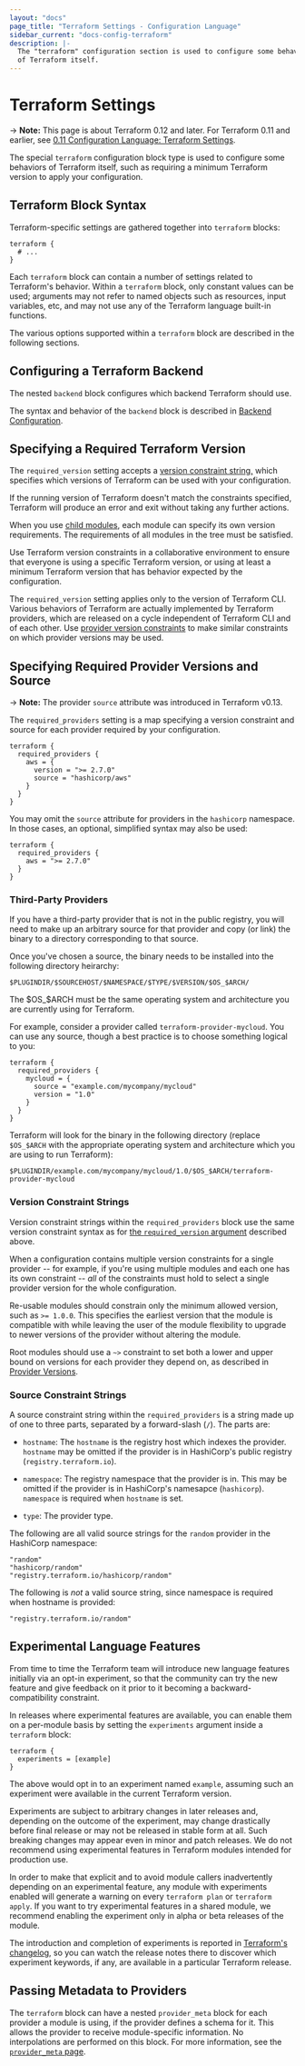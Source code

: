 ```yaml
---
layout: "docs"
page_title: "Terraform Settings - Configuration Language"
sidebar_current: "docs-config-terraform"
description: |-
  The "terraform" configuration section is used to configure some behaviors
  of Terraform itself.
---
```


# Terraform Settings

-> **Note:** This page is about Terraform 0.12 and later. For Terraform 0.11 and
earlier, see
[0.11 Configuration Language: Terraform Settings](../configuration-0-11/terraform.html).

The special `terraform` configuration block type is used to configure some
behaviors of Terraform itself, such as requiring a minimum Terraform version to
apply your configuration.

## Terraform Block Syntax

Terraform-specific settings are gathered together into `terraform` blocks:

```hcl
terraform {
  # ...
}
```

Each `terraform` block can contain a number of settings related to Terraform's
behavior. Within a `terraform` block, only constant values can be used;
arguments may not refer to named objects such as resources, input variables,
etc, and may not use any of the Terraform language built-in functions.

The various options supported within a `terraform` block are described in the
following sections.

## Configuring a Terraform Backend

The nested `backend` block configures which backend Terraform should use.

The syntax and behavior of the `backend` block is described in [Backend
Configuration](./backend.html).

## Specifying a Required Terraform Version

The `required_version` setting accepts a [version constraint
string,](./version-constraints.html) which specifies which versions of Terraform
can be used with your configuration.

If the running version of Terraform doesn't match the constraints specified,
Terraform will produce an error and exit without taking any further actions.

When you use [child modules](./modules.html), each module can specify its own
version requirements. The requirements of all modules in the tree must be
satisfied.

Use Terraform version constraints in a collaborative environment to
ensure that everyone is using a specific Terraform version, or using at least
a minimum Terraform version that has behavior expected by the configuration.

The `required_version` setting applies only to the version of Terraform CLI.
Various behaviors of Terraform are actually implemented by Terraform providers,
which are released on a cycle independent of Terraform CLI and of each other.
Use [provider version constraints](./providers.html#provider-versions)
to make similar constraints on which provider versions may be used.

## Specifying Required Provider Versions and Source

[inpage-source]: #specifying-required-provider-versions-and-source

-> **Note:** The provider `source` attribute was introduced in Terraform v0.13.

The `required_providers` setting is a map specifying a version constraint and source for
each provider required by your configuration.

```hcl
terraform {
  required_providers {
    aws = {
      version = ">= 2.7.0"
      source = "hashicorp/aws"
    }
  }
}
```

You may omit the `source` attribute for providers in the `hashicorp` namespace.
In those cases, an optional, simplified syntax may also be used:

```hcl
terraform {
  required_providers {
    aws = ">= 2.7.0"
  }
}
```

### Third-Party Providers

If you have a third-party provider that is not in the public registry,
you will need to make up an arbitrary source for that provider and copy (or
link) the binary to a directory corresponding to that source.

Once you've chosen a source, the binary needs to be installed into the following directory heirarchy:

```
$PLUGINDIR/$SOURCEHOST/$NAMESPACE/$TYPE/$VERSION/$OS_$ARCH/
```

The $OS_$ARCH must be the same operating system and architecture you are
currently using for Terraform.

For example, consider a provider called `terraform-provider-mycloud`. You can
use any source, though a best practice is to choose something logical to you:

```hcl
terraform {
  required_providers {
    mycloud = {
      source = "example.com/mycompany/mycloud"
      version = "1.0"
    }
  }
}
```

Terraform will look for the binary in the following directory (replace `$OS_$ARCH` with the appropriate operating system and architecture which you are using to run Terraform):

```
$PLUGINDIR/example.com/mycompany/mycloud/1.0/$OS_$ARCH/terraform-provider-mycloud
```

### Version Constraint Strings

Version constraint strings within the `required_providers` block use the
same version constraint syntax as for
[the `required_version` argument](#specifying-a-required-terraform-version)
described above.

When a configuration contains multiple version constraints for a single
provider -- for example, if you're using multiple modules and each one has
its own constraint -- _all_ of the constraints must hold to select a single
provider version for the whole configuration.

Re-usable modules should constrain only the minimum allowed version, such
as `>= 1.0.0`. This specifies the earliest version that the module is
compatible with while leaving the user of the module flexibility to upgrade
to newer versions of the provider without altering the module.

Root modules should use a `~>` constraint to set both a lower and upper bound
on versions for each provider they depend on, as described in
[Provider Versions](providers.html#provider-versions).

### Source Constraint Strings

A source constraint string within the `required_providers` is a string made up
of one to three parts, separated by a forward-slash (`/`). The parts are:

* `hostname`: The `hostname` is the registry host which indexes the provider.
  `hostname` may be omitted if the provider is in HashiCorp's public registry
  (`registry.terraform.io`).

* `namespace`: The registry namespace that the provider is in. This may be
  omitted if the provider is in HashiCorp's namesapce (`hashicorp`). `namespace`
  is required when `hostname` is set.

* `type`: The provider type.


The following are all valid source strings for the `random` provider in the
HashiCorp namespace:
```
"random"
"hashicorp/random"
"registry.terraform.io/hashicorp/random"
```

The following is _not_ a valid source string, since namespace is required when
hostname is provided:
```
"registry.terraform.io/random"
```

## Experimental Language Features

From time to time the Terraform team will introduce new language features
initially via an opt-in experiment, so that the community can try the new
feature and give feedback on it prior to it becoming a backward-compatibility
constraint.

In releases where experimental features are available, you can enable them on
a per-module basis by setting the `experiments` argument inside a `terraform`
block:

```hcl
terraform {
  experiments = [example]
}
```

The above would opt in to an experiment named `example`, assuming such an
experiment were available in the current Terraform version.

Experiments are subject to arbitrary changes in later releases and, depending on
the outcome of the experiment, may change drastically before final release or
may not be released in stable form at all. Such breaking changes may appear
even in minor and patch releases. We do not recommend using experimental
features in Terraform modules intended for production use.

In order to make that explicit and to avoid module callers inadvertently
depending on an experimental feature, any module with experiments enabled will
generate a warning on every `terraform plan` or `terraform apply`. If you
want to try experimental features in a shared module, we recommend enabling the
experiment only in alpha or beta releases of the module.

The introduction and completion of experiments is reported in
[Terraform's changelog](https://github.com/hashicorp/terraform/blob/master/CHANGELOG.md),
so you can watch the release notes there to discover which experiment keywords,
if any, are available in a particular Terraform release.

## Passing Metadata to Providers

The `terraform` block can have a nested `provider_meta` block for each
provider a module is using, if the provider defines a schema for it. This
allows the provider to receive module-specific information. No interpolations
are performed on this block. For more information, see the
[`provider_meta` page](/docs/internals/provider-meta.html).
